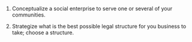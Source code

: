 1. Conceptualize a social enterprise to serve one or several of your communities.



2. Strategize what is the best possible legal structure for you business to take; choose a structure.



